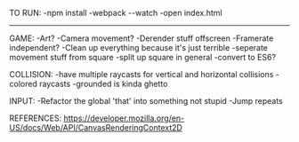 TO RUN:
-npm install
-webpack --watch
-open index.html

---

GAME:
-Art?
-Camera movement?
  -Derender stuff offscreen
-Framerate independent?
-Clean up everything because it's just terrible
  -seperate movement stuff from square
  -split up square in general
  -convert to ES6?

COLLISION:
-have multiple raycasts for vertical and horizontal collisions
-colored raycasts
-grounded is kinda ghetto

INPUT:
-Refactor the global 'that' into something not stupid
-Jump repeats

REFERENCES:
https://developer.mozilla.org/en-US/docs/Web/API/CanvasRenderingContext2D
